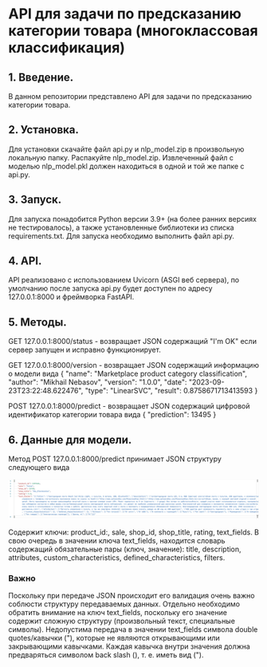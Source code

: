 # API для задачи по предсказанию категории товара (многоклассовая классификация)

## 1. Введение.

В данном репозитории представлено API для задачи по предсказанию категории товара.

## 2. Установка.

Для установки скачайте файл api.py и nlp_model.zip в произвольную локальную папку. Распакуйте nlp_model.zip. Извлеченный файл с моделью nlp_model.pkl должен находиться в одной и той же папке с api.py.

## 3. Запуск.

Для запуска понадобится Python версии 3.9+ (на более ранних версиях не тестировалось), а также установленные библиотеки из списка requirements.txt. Для запуска необходимо выполнить файл api.py.

## 4. API.

API реализовано с использованием Uvicorn (ASGI веб сервера), по умолчанию после запуска api.py будет доступен по адресу 127.0.0.1:8000 и фреймворка FastAPI.

## 5. Методы.

GET 127.0.0.1:8000/status - возвращает JSON содержащий "I'm OK" если сервер запущен и исправно функционирует.

GET 127.0.0.1:8000/version - возвращает JSON содержащий информацию о модели вида {
    "name": "Marketplace product category classification",
    "author": "Mikhail Nebasov",
    "version": "1.0.0",
    "date": "2023-09-23T23:22:48.622476",
    "type": "LinearSVC",
    "result": 0.8758671713413593
}

POST 127.0.0.1:8000/predict - возвращает JSON содержаций цифровой идентификатор категории товара вида {
    "prediction": 13495
}

## 6. Данные для модели.

Метод POST 127.0.0.1:8000/predict принимает JSON структуру следующего вида

![alt text](https://github.com/MikhailNebasov/api_for_marketplace_product_category_classification/blob/main/structure.png?raw=true)

Содержит ключи: product_id:, sale, shop_id, shop_title, rating, text_fields. В свою очередь в значении ключа text_fields, находится словарь содержащий обязательные пары (ключ, значение): title, description, attributes, custom_characteristics, defined_characteristics, filters.

### Важно

Поскольку при передаче JSON происходит его валидация очень важно соблюсти структуру передаваемых данных. Отдельно необходимо обратить внимание на ключ text_fields, поскольку его значение содержит сложную структуру (произвольный текст, специальные символы). Недопустима передача в значении text_fields символа double quotes/кавычки ("), которые не являются открывающими или закрывающими кавычками. Каждая кавычка внутри значения должна предваряться символом back slash (\), т. е. иметь вид (\").

